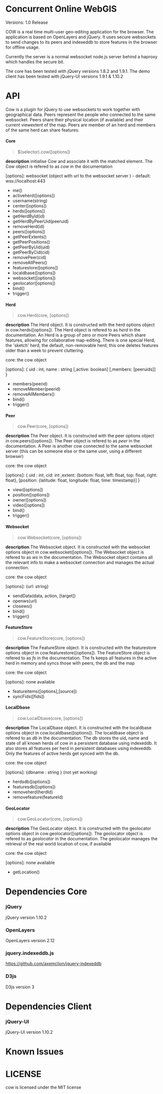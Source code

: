 Concurrent Online WebGIS
========================

Versions: 1.0 Release

COW is a real time multi-user geo-editing application for the browser. The application is based on OpenLayers and jQuery. It uses secure websockets to send changes to its peers and indexeddb to store features in the browser for offline usage.

Currently the server is a normal websocket node.js server behind a haproxy which handles the secure bit.

The core has been tested with jQuery versions 1.8.2 and 1.9.1. The demo client has been tested with jQuery-UI versions 1.9.1 & 1.10.2

API
===
Cow is a plugin for jQuery to use websockets to work together with geographical data. Peers represent the people who connected to the same websocket. Peers share their physical location (if available) and their current viewextent of the map. Peers are member of an herd and members of the same herd can share features. 

#### Core
>$(selector).cow([options])

**description** initialise Cow and associate it with the matched element. The Cow object is refered to as *cow* in the documentation

[options]: websocket (object with url to the websocket server ) - default: wss://localhost:443 
 
* me()
* activeherd([options])
* username(string)
* center([options])
* herds([options])
 * getHerdById(id)
 * getHerdByPeerUid(peeruid)
 * removeHerd(id)
* peers([options])
 * getPeerExtents()
 * getPeerPositions()
 * getPeerByUid(uid)
 * getPeerByCid(cid)
 * removePeer(cid)
 * removeAllPeers()
* featurestore([options])
* localdbase([options])
* websocket([options])
* geolocator([options])
* bind()
* trigger()

#### Herd
>cow.Herd(core, [options])

**description** The Herd object. It is constructed with the herd options object in cow.herds([options]). The Herd object is refered to as *herd* in the documentation. An Herd is a group of zero or more Peers which share features, allowing for collaborative map-editing. There is one special Herd, the 'sketch' herd, the default, non-removable herd; this one deletes features older than a week to prevent cluttering. 

core: the cow object

[options]: { uid : int, name : string [,active: boolean] [,members: [peeruids]] }
 
* members(peerid)
* removeMember(peerid)
* removeAllMembers()
* bind()
* trigger()

#### Peer
>cow.Peer(core, [options])

**description** The Peer object. It is constructed with the peer options object in cow.peers([options]). The Peer object is refered to as *peer* in the documentation. A Peer is another cow connected to the same websocket server (this can be someone else or the same user, using a different browser)

core: the cow object

[options]: { uid : int, cid: int ,extent: {bottom: float, left: float, top: float, right: float}, [position: {latitude: float, longitude: float, time: timestamp}]  }
 
* view([options])
* position([options])
* owner([options])
* video([options])
* bind()
* trigger()

#### Websocket
>cow.Websocket(core, [options])

**description** The Websocket object. It is constructed with the websocket options object in cow.websocket([options]). The Websocket object is refered to as *ws* in the documentation. The Websocket object contains all the relevant info to make a websocket connection and manages the actual connection.

core: the cow object

[options]: {url: string}

* sendData(data, action, [target])
* openws(url)
* closews()
* bind()
* trigger()

#### FeatureStore
>cow.FeatureStore(core, [options])

**description** The FeatureStore object. It is constructed with the featurestore options object in cow.featurestore([options]). The FeatureStore object is refered to as *fs* in the documentation. The fs keeps all features in the active herd in memory and syncs those with peers, the db and the map

core: the cow object

[options]: none available

* featureitems([options],[source])
* syncFids([fids])

#### LocalDbase
>cow.LocalDbase(core, [options])

**description** The LocalDbase object. It is constructed with the localdbase options object in cow.localdbase([options]). The localdbase object is refered to as *db* in the documentation. The db stores the uid, name and state of all known herds of cow in a persistent database using indexeddb. It also stores all features per herd in persistent databases using indexeddb. Only the features of active herds get synced with the db.

core: the cow object

[options]: {dbname : string } (not yet working)

* herdsdb([options])
* featuresdb([options])
* removeherd(herdId)
* removefeature(featureId)

#### GeoLocator
>cow.GeoLocator(core, [options])

**description** The GeoLocator object. It is constructed with the geolocator options object in cow.geolocator([options]). The geolocator object is refered to as *geolocator* in the documentation. The geolocator manages the retrieval of the real world location of cow, if available

core: the cow object

[options]: none available

* getLocation()


Dependencies Core
=================

### jQuery ###
jQuery version 1.10.2

### OpenLayers ###
OpenLayers version 2.12

### jquery.indexeddb.js ###
https://github.com/axemclion/jquery-indexeddb

### D3js ###
D3js version 3


Dependencies Client
===================

### jQuery-UI ###
jQuery-UI version 1.10.2


Known Issues
============



LICENSE
=======

cow is licensed under the MIT license
